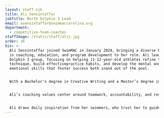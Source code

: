 ```yaml
---
layout: staff.njk
title: Ali Sensintaffar
jobTitle: North Dolphin 3 Lead
email: asensintaffar@swimmaccarolina.org
department:
  - competitive-team-coaches
staffImage: /static/staff/alis.jpg
order: 36
bio: >-
  Ali Sensintaffar joined SwimMAC in January 2024, bringing a diverse background
  in coaching, education, and program development to her role. Ali leads the
  Dolphin 3 group, focusing on helping 11-12-year-old athletes refine their
  technique, build effectivepractice habits, and develop the mental and
  emotional skills that foster success both inand out of the pool.


  With a Bachelor's degree in Creative Writing and a Master’s degree in English Education, Ali has taught English at the high school level and brings her educational expertise to her coaching, blending athletic skill-building with life skills. Before moving to North Carolina, she served as Head Age Group Coach at Highlands Ranch Aquatics in Colorado and asAssistant Aquatic Program Coordinator for the Highlands Ranch Community Association.Her experience in managing swim programs and understanding child development and psychology further strengthens her role in supporting SwimMAC’s young athletes.


  Ali’s coaching values center around teamwork, accountability, and respect, with a coaching style that emphasizes adaptability and continuous learning. She has a deep commitment to mental training in sports, integrating tools like goal setting, visualization,and positive self-talk to equip her swimmers with the confidence and resilience they needto succeed. Ali sees SwimMAC as a place of hope and potential, and her passion lies ininspiring athletes to recognize their capabilities and develop into well-rounded individuals.


  Ali draws daily inspiration from her swimmers, who trust her to guide them through their athletic journeys. She is also grateful for her mentors, including her first boss, Kimsey, and her first Head Age Group Coach, Jill, who both played pivotal roles in shaping her passion for coaching. Ali’s favorite advice, “Be the person you needed when you were in that situation,” reflects her philosophy of coaching with empathy and purpose. Originally from Colorado, her favorite place to travel is Ireland, and her coaching mantra embodies resilience and self-belief: “If they don’t give you a seat at the table, bring a folding chair."
---
```

